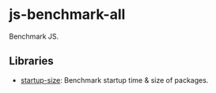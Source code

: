 # js-benchmark-all
Benchmark JS.

## Libraries
- [startup-size](https://github.com/js-benchmark-all/startup-size): Benchmark startup time & size of packages.
